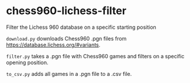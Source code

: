 # chess960-lichess-filter

Filter the Lichess 960 database on a specific starting position

`download.py` downloads Chess960 .pgn files from https://database.lichess.org/#variants.

`filter.py` takes a .pgn file with Chess960 games and filters on a specific opening position.

`to_csv.py` adds all games in a .pgn file to a .csv file.
